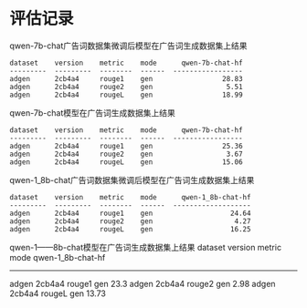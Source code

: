 # 评估记录
qwen-7b-chat广告词数据集微调后模型在广告词生成数据集上结果
```text
dataset    version    metric    mode      qwen-7b-chat-hf
---------  ---------  --------  ------  -----------------
adgen      2cb4a4     rouge1    gen                 28.83
adgen      2cb4a4     rouge2    gen                  5.51
adgen      2cb4a4     rougeL    gen                 18.99
```
qwen-7b-chat模型在广告词生成数据集上结果
```text
dataset    version    metric    mode      qwen-7b-chat-hf
---------  ---------  --------  ------  -----------------
adgen      2cb4a4     rouge1    gen                 25.36
adgen      2cb4a4     rouge2    gen                  3.67
adgen      2cb4a4     rougeL    gen                 15.06
```

qwen-1_8b-chat广告词数据集微调后模型在广告词生成数据集上结果
```text
dataset    version    metric    mode      qwen-1_8b-chat-hf
---------  ---------  --------  ------  -------------------
adgen      2cb4a4     rouge1    gen                   24.64
adgen      2cb4a4     rouge2    gen                    4.27
adgen      2cb4a4     rougeL    gen                   16.25
```

qwen-1——8b-chat模型在广告词生成数据集上结果
dataset    version    metric    mode      qwen-1_8b-chat-hf
---------  ---------  --------  ------  -------------------
adgen      2cb4a4     rouge1    gen                   23.3
adgen      2cb4a4     rouge2    gen                    2.98
adgen      2cb4a4     rougeL    gen                   13.73
